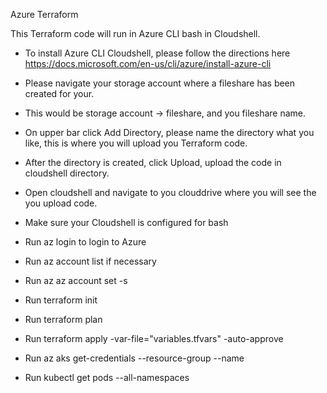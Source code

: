 Azure Terraform

This Terraform code will run in Azure CLI bash in Cloudshell. 
- To install Azure CLI Cloudshell, please follow the directions here https://docs.microsoft.com/en-us/cli/azure/install-azure-cli

- Please navigate your storage account where a fileshare has been created for your.  

- This would be storage account -> fileshare, and you fileshare name.

- On upper bar click Add Directory, please name the directory what you like, this is where you will upload you Terraform code.

- After the directory is created, click Upload, upload the code in cloudshell directory.

- Open cloudshell and navigate to you clouddrive where you will see the you upload code. 

- Make sure your Cloudshell is configured for bash

- Run az login to login to Azure 

- Run az account list if necessary

- Run az az account set -s <YOUR SUBSCRIPTION>

- Run terraform init

- Run terraform plan

- Run terraform apply -var-file="variables.tfvars" -auto-approve

- Run az aks get-credentials --resource-group <ResourceGroup Name> --name  <AKS Cluster Name>

- Run kubectl get pods --all-namespaces
